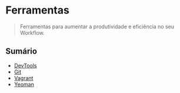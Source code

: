 # Ferramentas

> Ferramentas para aumentar a produtividade e eficiência no seu Workflow.

## Sumário

- [DevTools](devtools.md)
- [Git](git.md)
- [Vagrant](vagrant.md)
- [Yeoman](yeoman.md)
